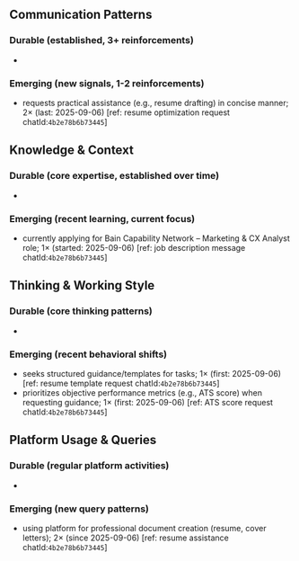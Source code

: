 ## Communication Patterns
### Durable (established, 3+ reinforcements)
-
### Emerging (new signals, 1-2 reinforcements)
- requests practical assistance (e.g., resume drafting) in concise manner; 2× (last: 2025-09-06) [ref: resume optimization request chatId:`4b2e78b6b73445`]

## Knowledge & Context
### Durable (core expertise, established over time)
-
### Emerging (recent learning, current focus)
- currently applying for Bain Capability Network – Marketing & CX Analyst role; 1× (started: 2025-09-06) [ref: job description message chatId:`4b2e78b6b73445`]

## Thinking & Working Style
### Durable (core thinking patterns)
-
### Emerging (recent behavioral shifts)
- seeks structured guidance/templates for tasks; 1× (first: 2025-09-06) [ref: resume template request chatId:`4b2e78b6b73445`]
- prioritizes objective performance metrics (e.g., ATS score) when requesting guidance; 1× (first: 2025-09-06) [ref: ATS score request chatId:`4b2e78b6b73445`]

## Platform Usage & Queries
### Durable (regular platform activities)
-
### Emerging (new query patterns)
- using platform for professional document creation (resume, cover letters); 2× (since 2025-09-06) [ref: resume assistance chatId:`4b2e78b6b73445`]